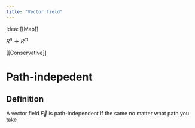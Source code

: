 ```yaml
---
title: "Vector field"
---
```

Idea: [[Map]] 


$R^{n}\to R^m$

[[Conservative]]

# Path-indepedent
## Definition
A vector field $\vec{F}$ is path-independent if the same no matter what path you take